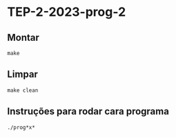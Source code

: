 # TEP-2-2023-prog-2

## Montar

```
make
```

## Limpar

```
make clean
```

## Instruções para rodar cara programa

```
./prog*x*
```
